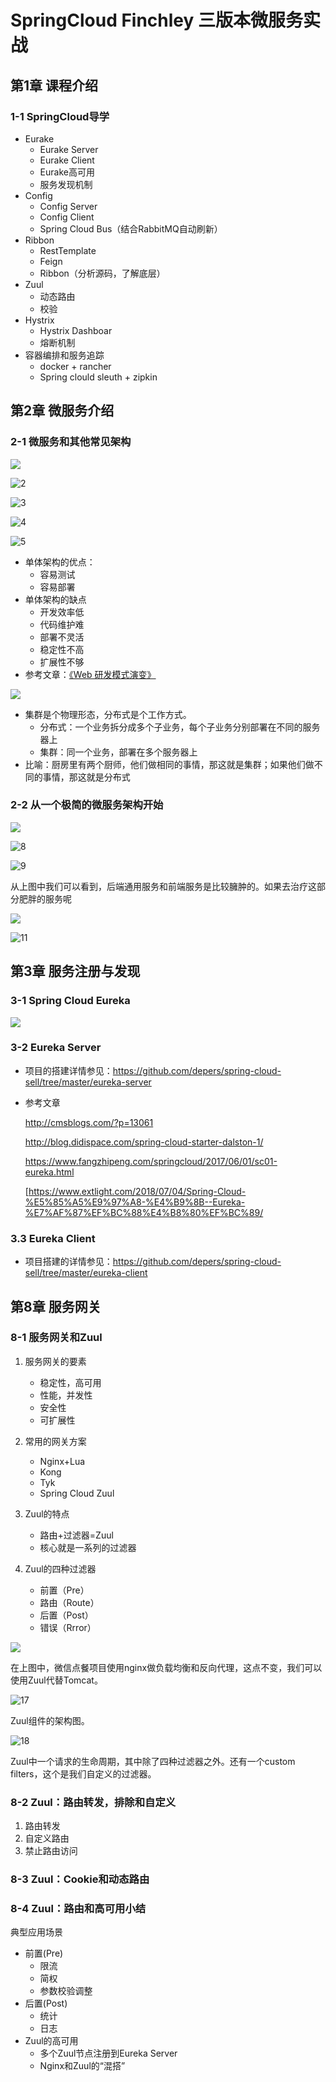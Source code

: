 # SpringCloud Finchley 三版本微服务实战

## 第1章 课程介绍

###  1-1 SpringCloud导学

* Eurake
  * Eurake Server
  * Eurake Client
  * Eurake高可用
  * 服务发现机制
* Config
  * Config Server
  * Config Client
  * Spring Cloud Bus（结合RabbitMQ自动刷新）
* Ribbon
  * RestTemplate
  * Feign
  * Ribbon（分析源码，了解底层）
* Zuul
  * 动态路由
  * 校验
* Hystrix
  * Hystrix Dashboar
  * 熔断机制
* 容器编排和服务追踪
  * docker + rancher
  * Spring clould sleuth + zipkin

## 第2章 微服务介绍

### 2-1 微服务和其他常见架构

![](E:\markdown笔记\笔记图片\21\1.png)

![2](E:\markdown笔记\笔记图片\21\2.png)

![3](E:\markdown笔记\笔记图片\21\3.png)

![4](E:\markdown笔记\笔记图片\21\4.png)

![5](E:\markdown笔记\笔记图片\21\5.png)

* 单体架构的优点：
  * 容易测试
  * 容易部署
* 单体架构的缺点
  * 开发效率低
  * 代码维护难
  * 部署不灵活
  * 稳定性不高
  * 扩展性不够
* 参考文章：[《Web 研发模式演变》](https://github.com/lifesinger/blog/issues/184)

![](E:\markdown笔记\笔记图片\21\6.png)

* 集群是个物理形态，分布式是个工作方式。
  - 分布式：一个业务拆分成多个子业务，每个子业务分别部署在不同的服务器上
  - 集群：同一个业务，部署在多个服务器上
* 比喻：厨房里有两个厨师，他们做相同的事情，那这就是集群；如果他们做不同的事情，那这就是分布式

### 2-2 从一个极简的微服务架构开始

![](E:\markdown笔记\笔记图片\21\7.png)

![8](E:\markdown笔记\笔记图片\21\8.png)

![9](E:\markdown笔记\笔记图片\21\9.png)

从上图中我们可以看到，后端通用服务和前端服务是比较臃肿的。如果去治疗这部分肥胖的服务呢

![](E:\markdown笔记\笔记图片\21\10.png)

![11](E:\markdown笔记\笔记图片\21\11.png)

## 第3章 服务注册与发现

### 3-1 Spring Cloud Eureka

![](E:\markdown笔记\笔记图片\21\12.png)

### 3-2 Eureka Server

* 项目的搭建详情参见：https://github.com/depers/spring-cloud-sell/tree/master/eureka-server

* 参考文章

  http://cmsblogs.com/?p=13061

  http://blog.didispace.com/spring-cloud-starter-dalston-1/

  https://www.fangzhipeng.com/springcloud/2017/06/01/sc01-eureka.html

  [https://www.extlight.com/2018/07/04/Spring-Cloud-%E5%85%A5%E9%97%A8-%E4%B9%8B--Eureka-%E7%AF%87%EF%BC%88%E4%B8%80%EF%BC%89/

### 3.3 Eureka Client

* 项目搭建的详情参见：https://github.com/depers/spring-cloud-sell/tree/master/eureka-client

## 第8章 服务网关

###  8-1 服务网关和Zuul

1. 服务网关的要素
   * 稳定性，高可用
   * 性能，并发性
   * 安全性
   * 可扩展性
2. 常用的网关方案
   * Nginx+Lua
   * Kong
   * Tyk
   * Spring Cloud Zuul

3. Zuul的特点
   * 路由+过滤器=Zuul
   * 核心就是一系列的过滤器

4. Zuul的四种过滤器
   * 前置（Pre）
   * 路由（Route）
   * 后置（Post）
   * 错误（Rrror）

![](E:\markdown笔记\笔记图片\21\16.png)

在上图中，微信点餐项目使用nginx做负载均衡和反向代理，这点不变，我们可以使用Zuul代替Tomcat。

![17](E:\markdown笔记\笔记图片\21\17.png)

Zuul组件的架构图。

![18](E:\markdown笔记\笔记图片\21\18.png)

Zuul中一个请求的生命周期，其中除了四种过滤器之外。还有一个custom filters，这个是我们自定义的过滤器。

### 8-2 Zuul：路由转发，排除和自定义

1. 路由转发
2. 自定义路由
3. 禁止路由访问

### 8-3 Zuul：Cookie和动态路由

###  8-4 Zuul：路由和高可用小结

典型应用场景

* 前置(Pre)
  * 限流
  * 简权
  * 参数校验调整
* 后置(Post)
  * 统计
  * 日志
* Zuul的高可用
  * 多个Zuul节点注册到Eureka Server
  * Nginx和Zuul的“混搭”